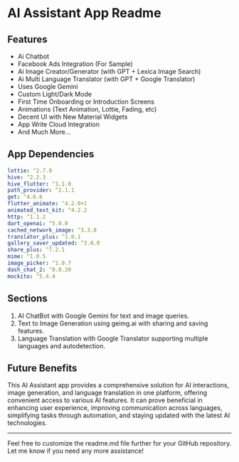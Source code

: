 # AI Assistant App Readme

## Features
- Ai Chatbot
- Facebook Ads Integration (For Sample)
- Ai Image Creator/Generator (with GPT + Lexica Image Search)
- Ai Multi Language Translator (with GPT + Google Translator)
- Uses Google Gemini
- Custom Light/Dark Mode
- First Time Onboarding or Introduction Screens
- Animations (Text Animation, Lottie, Fading, etc)
- Decent UI with New Material Widgets
- App Write Cloud Integration
- And Much More...

## App Dependencies
```yaml
lottie: ^2.7.0
hive: ^2.2.3
hive_flutter: ^1.1.0
path_provider: ^2.1.1
get: ^4.6.6
flutter_animate: ^4.2.0+1
animated_text_kit: ^4.2.2
http: ^1.1.2
dart_openai: ^5.0.0
cached_network_image: ^3.3.0
translator_plus: ^1.0.1
gallery_saver_updated: ^3.0.0
share_plus: ^7.2.1
mime: ^1.0.5
image_picker: ^1.0.7
dash_chat_2: ^0.0.20
mockito: ^5.4.4
```

## Sections
1. AI ChatBot with Google Gemini for text and image queries.
2. Text to Image Generation using geimg.ai with sharing and saving features.
3. Language Translation with Google Translator supporting multiple languages and autodetection.

## Future Benefits
This AI Assistant app provides a comprehensive solution for AI interactions, image generation, and language translation in one platform, offering convenient access to various AI features. It can prove beneficial in enhancing user experience, improving communication across languages, simplifying tasks through automation, and staying updated with the latest AI technologies.

---

Feel free to customize the readme.md file further for your GitHub repository. Let me know if you need any more assistance!
